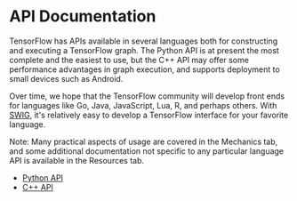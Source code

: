 # API Documentation

TensorFlow has APIs available in several languages both for constructing and
executing a TensorFlow graph.  The Python API is at present the most complete
and the easiest to use, but the C++ API may offer some performance advantages
in graph execution, and supports deployment to small devices such as Android.

Over time, we hope that the TensorFlow community will develop front ends for
languages like Go, Java, JavaScript, Lua, R, and perhaps others. With
[SWIG](http://swig.org), it's relatively easy to develop a TensorFlow interface
for your favorite language.

Note: Many practical aspects of usage are covered in the Mechanics tab, and
some additional documentation not specific to any particular language API is
available in the Resources tab.

* [Python API](python/index.md)
* [C++ API](cc/index.md)
